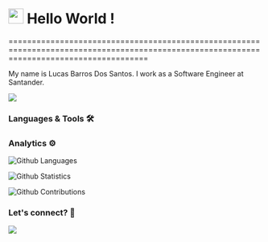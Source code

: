 
<h1><img src="https://emojis.slackmojis.com/emojis/images/1531849430/4246/blob-sunglasses.gif?1531849430" width="30"/> Hello World ! </h1>
==========================================================================================================================================


My name is Lucas Barros Dos Santos. I work as a Software Engineer at Santander.

![](http://estruyf-github.azurewebsites.net/api/VisitorHit?user=LucasBarrosDosSantos&repo=LucasBarrosDosSantos&countColorcountColor)

### Languages & Tools 🛠  


### Analytics ⚙️

![Github Languages](https://github-readme-stats.vercel.app/api/top-langs/?username=LucasBarrosDosSantos&layout=compact&count_private=true)

![Github Statistics](https://github-readme-stats.vercel.app/api/?username=LucasBarrosDosSantos&count_private=true&show_icons=true)

![Github Contributions](https://github-readme-streak-stats.herokuapp.com/?user=LucasBarrosDosSantos&hide_border=true)

### Let's connect? 🤝

<p align="left">

<a href="https://www.linkedin.com/in/lucas-barros-dos-santos-24aa82170/"><img src="https://img.shields.io/badge/-LinkedIn-0077B5?style=flat&logo=Linkedin&logoColor=white"/></a>

</p>